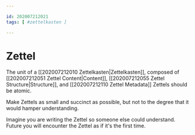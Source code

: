 ```yaml
---

id: 202007212021
tags: [ #zettelkasten ]

---
```


# Zettel

The unit of a [[202007212010 Zettelkasten|Zettelkasten]], composed of [[202007212051 Zettel Content|Content]], [[202007212055 Zettel Structure|Structure]], and [[202007212110 Zettel Metadata]] Zettels should be atomic. 


Make Zettels as small and succinct as possible, but not to the degree that it would hamper understanding.

Imagine you are writing the Zettel so someone else could understand. Future you will encounter the Zettel as if it's the first time.
